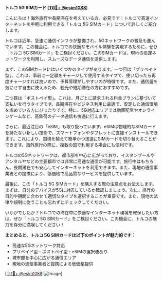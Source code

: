 **トルコ 5G SIMカード [[TG💪+ @esim1088](https://t.me/s/esim1088)]**

こんにちは！海外旅行や長期滞在を考えている方、必見です！トルコで高速インターネットを手軽に利用できる「トルコ 5G SIMカード」について詳しくご紹介します。

トルコは近年、急速に通信インフラが整備され、5Gネットワークの普及も進んでいます。この機会に、トルコでの快適なモバイル体験を実現するために、ぜひ「トルコ 5G SIMカード」をご検討ください。このSIMカードは、現地の高速ネットワークを利用し、スムーズなデータ通信を提供します。

まず、このSIMカードにはいくつかのタイプがあります。一つ目は「プリペイド型」。これは、事前に一定額をチャージして使用するタイプで、使い切ったら再度チャージすれば良いので、予算管理がしやすいのが特徴です。また、通信量を気にせず自由に使えるため、観光や短期滞在の方におすすめです。

二つ目は「ポストペイ型」。これは、月ごとに請求される料金プランに基づいて支払いを行うタイプです。長期滞在やビジネス利用に最適で、安定した通信環境を求めている方にぴったりです。特に、5G対応エリアでは動画配信やオンラインゲームなど、高負荷のデータ通信も快適に行えます。

さらに、最近注目の「eSIM」も取り扱っています。eSIMは物理的なSIMカードを持たない新しい技術で、スマートフォンやタブレットに直接インストールできます。これにより、国境を越えて簡単かつ迅速にSIMカードを切り替えることができます。海外旅行の際に、複数の国で利用する場合にも便利です。

トルコの5Gネットワークは、都市部を中心に広がっており、イスタンブールやアンタルヤなどの主要都市では非常に高速な通信が可能です。旅行中はもちろん、長期滞在でも安心してインターネットを利用できます。また、現地の通信事業者との提携により、低価格で高品質なサービスを提供しています。

最後に、この「トルコ 5G SIMカード」を購入する際の注意点をお伝えします。まずは、自分のデバイスが5Gに対応しているか確認しましょう。次に、旅行の目的や期間に合わせて適切なタイプを選択することが重要です。また、現地の法律や規制に従うことも忘れずにチェックしてください。

いかがでしたか？トルコでの滞在中に快適なインターネット環境を確保したい方は、ぜひ「トルコ 5G SIMカード」をご検討ください。この機会に、トルコの魅力を存分に満喫してください！

**まとめると、トルコ 5G SIMカードは以下のポイントが魅力的です：**
- 高速な5Gネットワーク対応
- プリペイド型・ポストペイ型・eSIMの選択肢あり
- 城市部を中心に広がる通信エリア
- 現地の通信事業者と提携による低価格提供

[[TG💪+ @esim1088](https://t.me/s/esim1088) ![Image](https://i.postimg.cc/Y0z9fWf4/image.png)]